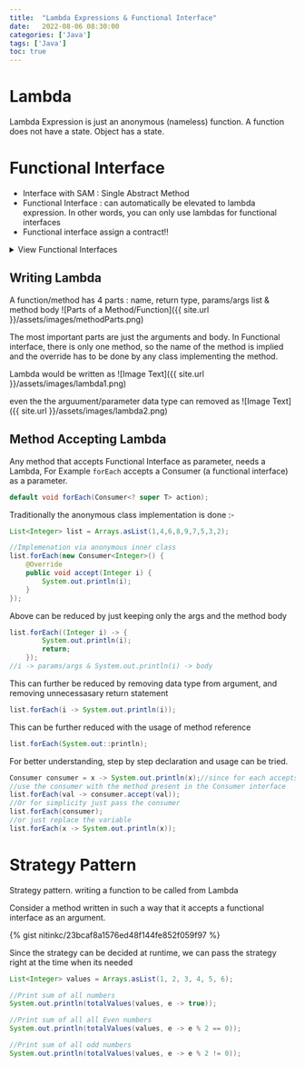 ```yaml
---
title:  "Lambda Expressions & Functional Interface"
date:   2022-08-06 08:30:00
categories: ['Java']
tags: ['Java']
toc: true
---
```

# Lambda 
Lambda Expression is just an anonymous (nameless) function. A function does not have a state. Object has a state.

# Functional Interface
* Interface with SAM : Single Abstract Method
* Functional Interface : can automatically be elevated to lambda expression. In other words, you can only use lambdas for functional interfaces
* Functional interface assign a contract!!

<details>
<summary> 
View Functional Interfaces
</summary>
{% gist nitinkc/1460522d8e96dc6bb2a7058ed190b9e2 %}
</details>

## Writing Lambda
A function/method has 4 parts : name, return type, params/args list & method body
![Parts of a Method/Function]({{ site.url }}/assets/images/methodParts.png)

The most important parts are just the arguments and body. In Functional interface, there is only one method, so the name
of the method is implied and the override has to be done by any class implementing the method.

Lambda would be written as
![Image Text]({{ site.url }}/assets/images/lambda1.png)

even the the arguument/parameter data type can removed as
![Image Text]({{ site.url }}/assets/images/lambda2.png)

## Method Accepting Lambda
Any method that accepts Functional Interface as parameter, needs a Lambda, For Example `forEach` accepts
a Consumer (a functional interface) as a parameter.
```java
default void forEach(Consumer<? super T> action);
```

Traditionally the anonymous class implementation is done :-
```java
List<Integer> list = Arrays.asList(1,4,6,8,9,7,5,3,2);

//Implemenation via anonymous inner class
list.forEach(new Consumer<Integer>() {
    @Override
    public void accept(Integer i) {
        System.out.println(i);
    }
});
```

Above can be reduced by just keeping only the args and the method body
```java
list.forEach((Integer i) -> {
        System.out.println(i);
        return;
    });
//i -> params/args & System.out.println(i) -> body
```

This can further be reduced by removing data type from argument, and removing unnecessasary return statement
```java
list.forEach(i -> System.out.println(i));
```

This can be further reduced with the usage of method reference
```java
list.forEach(System.out::println);
```

For better understanding, step by step declaration and usage can be tried.
```java
Consumer consumer = x -> System.out.println(x);//since for each accepts a consumer, declare it first
//use the consumer with the method present in the Consumer interface
list.forEach(val -> consumer.accept(val));
//Or for simplicity just pass the consumer
list.forEach(consumer);
//or just replace the variable
list.forEach(x -> System.out.println(x));
```

# Strategy Pattern

Strategy pattern. writing a function to be called from Lambda

Consider a method written in such a way that it accepts a functional interface as an argument.

{% gist nitinkc/23bcaf8a1576ed48f144fe852f059f97 %}

Since the strategy can be decided at runtime, we can pass the strategy right at the time when its needed
```java
List<Integer> values = Arrays.asList(1, 2, 3, 4, 5, 6);

//Print sum of all numbers
System.out.println(totalValues(values, e -> true));

//Print sum of all all Even numbers
System.out.println(totalValues(values, e -> e % 2 == 0));

//Print sum of all odd numbers
System.out.println(totalValues(values, e -> e % 2 != 0));
```



